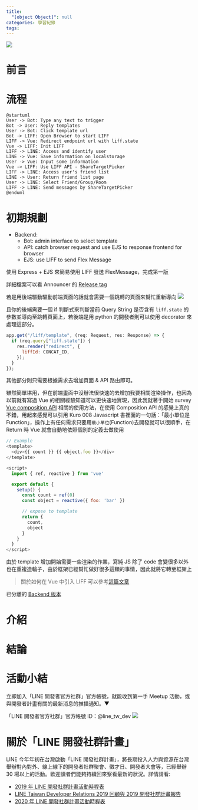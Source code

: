 ```yaml
---
title:
  "[object Object]": null
categories: 學習紀錄
tags:
---
```


![](https://i.imgur.com/0QAGPDc.png)

# 前言

<!-- more -->

# 流程

```puml
@startuml
User -> Bot: Type any text to trigger
Bot -> User: Reply templates
User -> Bot: Click template url
Bot -> LIFF: Open Browser to start LIFF
LIFF -> Vue: Redirect endpoint url with liff.state
Vue -> LIFF: Init LIFF
LIFF -> LINE: Access and identify user
LINE -> Vue: Save information on localstorage
User -> Vue: Input some information
Vue -> LIFF: Use LIFF API - ShareTargetPicker
LIFF -> LINE: Access user's friend list
LINE -> User: Return friend list page
User -> LINE: Select Friend/Group/Room
LIFF -> LINE: Send messages by ShareTargetPicker
@enduml
```

# 初期規劃

- Backend:
  - Bot: admin interface to select template
  - API: catch browser request and use EJS to response frontend for browser
  - EJS: use LIFF to send Flex Message

使用 Express + EJS 來簡易使用 LIFF 發送 FlexMessage，完成第一版

詳細檔案可以看 Announcer 的 [Release tag](https://github.com/louis70109/Announcer/tree/v1-ejs)

若是用後端驅動驅動前端頁面的話就會需要一個跳轉的頁面來幫忙重新導向
![](https://nijialin.com/images/2020/announcer-arch/redirect-html.png)

且你的後端需要一個 if 判斷式來判斷當前 Query String 是否含有 `liff.state` 的參數並導向至跳轉頁面上，若後端是用 python 的開發者則可以使用 decorator 來處理這部分。

```javascript
app.get("/liff/template", (req: Request, res: Response) => {
  if (req.query["liff.state"]) {
    res.render("redirect", {
      liffId: CONCAT_ID,
    });
  }
});
```

其他部分則只需要根據需求去增加頁面 & API 路由即可。

雖然簡單堪用，但在前端畫面中沒辦法很快速的去增加我要相關渲染操作，也因為以前就有寫過 Vue 的相關經驗知道可以更快速地實現，因此我就著手開始 survey [Vue composition API](https://composition-api.vuejs.org/api.html) 相關的使用方法，在使用 Composition API 的感覺上真的不錯，用起來感覺可以引用 Kuro 008 Javascript 書裡面的一句話：「最小單位是 Function」，操作上有任何需求只要用`最小單位`(Function)去開發就可以很順手，在 Return 時 Vue 就會自動地依照個別的定義去做使用

```javascript
// Example
<template>
  <div>{{ count }} {{ object.foo }}</div>
</template>

<script>
  import { ref, reactive } from 'vue'

  export default {
    setup() {
      const count = ref(0)
      const object = reactive({ foo: 'bar' })

      // expose to template
      return {
        count,
        object
      }
    }
  }
</script>
```

由於 template 增加開始需要一些渲染的作業，寫純 JS 除了 code 會變很多以外也在重複造輪子，由於框架已經幫忙做好很多這類的事情，因此就將它轉至框架上

> 關於如何在 Vue 中引入 LIFF 可以參考[這篇文章](https://nijialin.com/2020/09/12/how-to-use-liff-in-vue3/)

已分離的 [Backend 版本](https://github.com/louis70109/Announcer/tree/v1.0.0)

# 介紹

# 結論

# 活動小結

立即加入「LINE 開發者官方社群」官方帳號，就能收到第一手 Meetup 活動，或與開發者計畫有關的最新消息的推播通知。▼

「LINE 開發者官方社群」官方帳號 ID：@line_tw_dev
![](https://www.evanlin.com/images/2020/line-tw-dev-qr.png)

# 關於「LINE 開發社群計畫」

LINE 今年年初在台灣啟動「LINE 開發社群計畫」，將長期投入人力與資源在台灣舉辦對內對外、線上線下的開發者社群聚會、徵才日、開發者大會等，已經舉辦 30 場以上的活動。歡迎讀者們能夠持續回來察看最新的狀況。詳情請看:

- [2019 年 LINE 開發社群計畫活動時程表](https://engineering.linecorp.com/zh-hant/blog/line-taiwan-developer-relations-2019-plan/)
- [LINE Taiwan Developer Relations 2019 回顧與 2019 開發社群計畫報告](https://engineering.linecorp.com/zh-hant/blog/line-taiwan-developer-relations-2019/)
- [2020 年 LINE 開發社群計畫活動時程表](https://engineering.linecorp.com/zh-hant/blog/2020-line-tw-devrel/)
